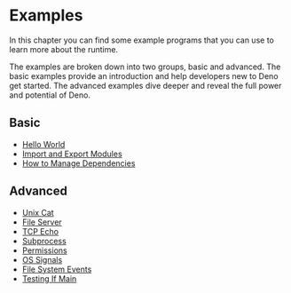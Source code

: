 # Examples

In this chapter you can find some example programs that you can use to learn
more about the runtime.

The examples are broken down into two groups, basic and advanced. The basic
examples provide an introduction and help developers new to Deno get
started. The advanced examples dive deeper and reveal the full power and
potential of Deno.

## Basic

- [Hello World](./examples/hello_world)
- [Import and Export Modules](./examples/import_export)
- [How to Manage Dependencies](./examples/manage_dependencies)

## Advanced

- [Unix Cat](./examples/unix_cat)
- [File Server](./examples/file_server)
- [TCP Echo](./examples/tcp_echo)
- [Subprocess](./examples/subprocess)
- [Permissions](./examples/permissions)
- [OS Signals](./examples/os_signals)
- [File System Events](./examples/file_system_events)
- [Testing If Main](./examples/testing_if_main)
